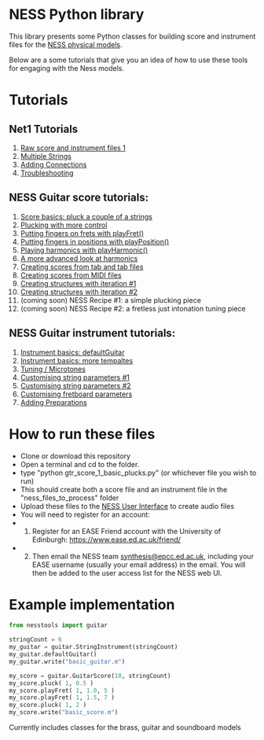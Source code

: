# NESS Python library

This library presents some Python classes for building score and instrument files for the [NESS physical models](http://ness.music.ed.ac.uk).

Below are a some tutorials that give you an idea of how to use these tools for engaging with the Ness models.


# Tutorials

## Net1 Tutorials
1. [Raw score and instrument files 1](https://tommmmudd.github.io/ness-tools/tutorials/raw-files-tutorial1)
2. [Multiple Strings](https://tommmmudd.github.io/ness-tools/tutorials/raw-files-tutorial2)
3. [Adding Connections](https://tommmmudd.github.io/ness-tools/tutorials/raw-files-tutorial3)
4. [Troubleshooting](https://tommmmudd.github.io/ness-tools/tutorials/raw-files-tutorial4)

## NESS Guitar score tutorials:
1. [Score basics: pluck a couple of a strings](https://tommmmudd.github.io/ness-tools/tutorials/tutorial1)
2. [Plucking with more control](https://tommmmudd.github.io/ness-tools/tutorials/tutorial2)
3. [Putting fingers on frets with playFret()](https://tommmmudd.github.io/ness-tools/tutorials/tutorial3)
4. [Putting fingers in positions with playPosition()](https://tommmmudd.github.io/ness-tools/tutorials/tutorial4)
5. [Playing harmonics with playHarmonic()](https://tommmmudd.github.io/ness-tools/tutorials/tutorial5)
6. [A more advanced look at harmonics](https://tommmmudd.github.io/ness-tools/tutorials/tutorial6)
7. [Creating scores from tab and tab files](https://tommmmudd.github.io/ness-tools/tutorials/tutorial7)
8. [Creating scores from MIDI files](https://tommmmudd.github.io/ness-tools/tutorials/tutorial8)
9. [Creating structures with iteration #1](https://tommmmudd.github.io/ness-tools/tutorials/tutorial9)
10. [Creating structures with iteration #2](https://tommmmudd.github.io/ness-tools/tutorials/tutorial10)
11. (coming soon) NESS Recipe #1: a simple plucking piece
12. (coming soon) NESS Recipe #2: a fretless just intonation tuning piece

## NESS Guitar instrument tutorials:
1. [Instrument basics: defaultGuitar](https://tommmmudd.github.io/ness-tools/tutorials/instrument_tutorial1)
2. [Instrument basics: more tempaltes](https://tommmmudd.github.io/ness-tools/tutorials/instrument_tutorial2)
3. [Tuning / Microtones](https://tommmmudd.github.io/ness-tools/tutorials/instrument_tutorial3)
4. [Customising string parameters #1](https://tommmmudd.github.io/ness-tools/tutorials/instrument_tutorial4)
5. [Customising string parameters #2](https://tommmmudd.github.io/ness-tools/tutorials/instrument_tutorial5)
6. [Customising fretboard parameters](https://tommmmudd.github.io/ness-tools/tutorials/instrument_tutorial6)
7. [Adding Preparations](https://tommmmudd.github.io/ness-tools/tutorials/instrument_tutorial7)

# How to run these files
- Clone or download this repository
- Open a terminal and cd to the folder.
- type "python gtr_score_1_basic_plucks.py" (or whichever file you wish to run)
- This should create both a score file and an instrument file in the "ness_files_to_process" folder
- Upload these files to the [NESS User Interface](https://ness-frontend.eca.ed.ac.uk/) to create audio files
- You will need to register for an account:
- 1) Register for an EASE Friend account with the University of Edinburgh: https://www.ease.ed.ac.uk/friend/
- 2) Then email the NESS team synthesis@epcc.ed.ac.uk, including your EASE username (usually your email address) in the email.  You will then be added to the user access list for the NESS web UI.


# Example implementation

```python
from nesstools import guitar

stringCount = 6
my_guitar = guitar.StringInstrument(stringCount)
my_guitar.defaultGuitar()
my_guitar.write("basic_guitar.m")

my_score = guitar.GuitarScore(10, stringCount)       
my_score.pluck( 1, 0.5 )
my_score.playFret( 1, 1.0, 5 )
my_score.playFret( 1, 1.5, 7 )
my_score.pluck( 1, 2 )
my_score.write("basic_score.m")
```

Currently includes classes for the brass, guitar and soundboard models
